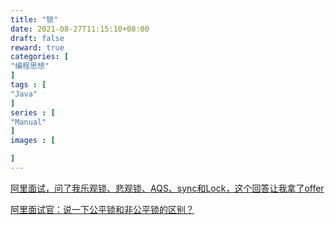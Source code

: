 ```yaml
---
title: "锁"
date: 2021-08-27T11:15:10+08:00
draft: false
reward: true
categories: [
"编程思想"
]
tags : [
"Java"
]
series : [
"Manual"
]
images : [

]
---
```


[comment]: <> (# 锁)

[阿里面试，问了我乐观锁、悲观锁、AQS、sync和Lock，这个回答让我拿了offer](https://blog.csdn.net/qq_35190492/article/details/104691668)

[阿里面试官：说一下公平锁和非公平锁的区别？](https://blog.csdn.net/qq_35190492/article/details/104943579)

